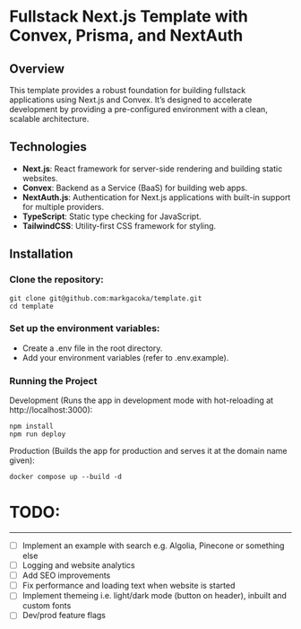 # Fullstack Next.js Template with Convex, Prisma, and NextAuth

## Overview

This template provides a robust foundation for building fullstack applications using Next.js and Convex. It’s designed to accelerate development by providing a pre-configured environment with a clean, scalable architecture.

## Technologies

-   **Next.js**: React framework for server-side rendering and building static websites.
-   **Convex**: Backend as a Service (BaaS) for building web apps.
-   **NextAuth.js**: Authentication for Next.js applications with built-in support for multiple providers.
-   **TypeScript**: Static type checking for JavaScript.
-   **TailwindCSS**: Utility-first CSS framework for styling.

## Installation
### Clone the repository:

```
git clone git@github.com:markgacoka/template.git
cd template
```

### Set up the environment variables:

-   Create a .env file in the root directory.
-   Add your environment variables (refer to .env.example).

### Running the Project

Development (Runs the app in development mode with hot-reloading at http://localhost:3000):

```
npm install
npm run deploy
```

Production (Builds the app for production and serves it at the domain name given):

```
docker compose up --build -d
```

# TODO:
---

-   [ ] Implement an example with search e.g. Algolia, Pinecone or something else
-   [ ] Logging and website analytics
-   [ ] Add SEO improvements
-   [ ] Fix performance and loading text when website is started
-   [ ] Implement themeing i.e. light/dark mode (button on header), inbuilt and custom fonts
-   [ ] Dev/prod feature flags
